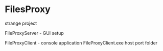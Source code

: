 # FilesProxy
strange project

FileProxyServer - GUI setup

FileProxyClient - console application
FileProxyClient.exe host port folder 